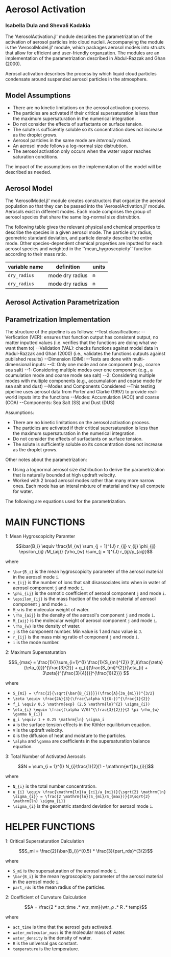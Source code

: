 
# Aerosol Activation 
### Isabella Dula and Shevali Kadakia

The 'AerosolActivation.jl' module describes the parametrization of the activation of aerosol particles into cloud nucleii. Accompanying the module is the 'AerosolModel.jl' module, which packages aerosol models into structs that allow for efficient and user-friendly organzation. The modules are an implementation of the parametrization described in Abdul-Razzak and Ghan (2000).

Aerosol activation describes the process by which liquid cloud particles condensate around suspended aerosol particles in the atmosphere.  

## Model Assumptions
  - There are no kinetic limitations on the aerosol activation process.
  - The particles are activated if their critical supersaturation is less than the maximum supersaturation in the numerical integration.
  - Do not consider the effects of surfactants on surface tension.
  - The solute is sufficiently soluble so its concentration does not increase as the droplet grows.
  - Aerosol particles in the same mode are *internally mixed*. 
  - An aerosol mode follows a log-normal size distrubtion. 
  - The aerosol activation only occurs when the water vapor reaches saturation conditions. 

The impact of the assumptions on the implementation of the model will be described as needed. 

## Aerosol Model 
The 'AerosolModel.jl' module creates constructors that organize the aerosol population so that they can be passed into the 'AerosolActivation.jl' module. Aerosols exist in different modes. Each mode comprises the group of aerosol species that share the same log-normal size distrubtion. 

The following table gives the relevant physical and chemical properties to describe the species in a given aerosol mode. The particle dry radius, geometric standard deviation, and particle density describe the entire mode. Other species-dependent chemical properties are inputted for each aerosol species and weighted in the ''mean_hygroscopicity'' function according to their mass ratio. 

|    variable name     |         definition               | units      | 
|---------------|-----------------------------------------|-----------------
|``dry_radius``  | mode dry radius               | ``m``          |
|``dry_radius``  | mode dry radius               | ``m``          |





## Aerosol Activation Parametrization

## Parametrization Implementation



The structure of the pipeline is as follows:
--Test classifications:
    --Verfication (VER): ensures that function output has consistent output, 
    no matter inputted values (i.e. verifies that the functions are 
    doing what we want them to)
    --Validation (VAL): checks functions against model data in 
    Abdul-Razzak and Ghan (2000) (i.e., validates the functions outputs 
    against published results)
--Dimension (DIM):
    --Tests are done with multi-dimensional inputs: 
    --0: Only one mode and one component (e.g., coarse sea salt) 
    --1: Considering multiple modes over one component (e.g., a
    ccumulation mode and coarse mode sea salt)
    --2: Considering multiple modes with multiple components (e.g., 
    accumulation and coarse mode for sea salt and dust)
--Modes and Components Considered
        --This testing pipeline uses aerosol data from 
        Porter and Clarke (1997) to provide real-world inputs into the functions
        --Modes: Accumulation (ACC) and coarse (COA)
        --Components: Sea Salt (SS) and Dust (DUS)

Assumptions:
  - There are no kinetic limitations on the aerosol activation process.
  - The particles are activated if their critical supersaturation is less than the maximum supersaturation in the numerical integration.
  - Do not consider the effects of surfactants on surface tension.
  - The solute is sufficiently soluble so its concentration does not increase as the droplet grows.

Other notes about the parametrization:
  - Using a lognormal aerosol size distribution to derive the parametrization that is naturally bounded at high updraft velocity.
  - Worked with 2 broad aerosol modes rather than many more narrow ones. Each mode has an interal mixture of material and they all compete for water.

The following are equations used for the parametrization.

# MAIN FUNCTIONS

1: Mean Hygroscopicity Paramter
```math
\bar{B_i} \equiv \frac{M_{w} \sum_{j = 1}^{J} r_{ij} v_{ij} \phi_{ij} \epsilon_{ij} /M_{aij}} {\rho_{w} \sum_{j = 1}^{J} r_{ij}/p_{aij}}
```
where
  - ``\bar{B_i}`` is the mean hygroscopicity parameter of the aerosol material in the aerosol mode ``i``.
  - ``v_{ij}`` is the number of ions that salt disassociates into when in water of aerosol component ``j`` and mode ``i``.
  - ``\phi_{ij}`` is the osmotic coefficient of aerosol component ``j`` and mode ``i``.
  - ``\epsilon_{ij}`` is the mass fraction of the soluble material of aerosol component ``j`` and mode ``i``.
  - ``M_w`` is the molecular weight of water.
  - ``\rho_{aij}`` is the density of the aerosol's component ``j`` and mode ``i``.
  - ``M_{aij}`` is the molecular weight of aerosol component ``j`` and mode ``i``.
  - ``\rho_{w}`` is the density of water.
  - ``j`` is the component number. Min value is 1 and max value is ``J``.
  - ``r_{ij}`` is the mass mixing ratio of component ``j`` and mode ``i``.
  - ``i`` is the mode number.

2: Maximum Supersaturation
```math
S_{max} = \frac{1}{{\sum_{i=1}^{I} \frac{1}{S_{mi}^{2}} [f_i(\frac{\zeta}{\eta_{i}})^{\frac{3}{2}} + g_{i}(\frac{S_{mi}^{2}}{\eta_{i} + 3\zeta})^{\frac{3}{4}}}]^{\frac{1}{2}}}

```
where
  - ``S_{mi} = \frac{2}{\sqrt{\bar{B_{i}}}}(\frac{A}{3a_{mi}})^{3/2}``
  - ``\zeta \equiv \frac{2A}{3}(\frac{\alpha V}{G-})^{\frac{1}{2}}``
  - ``f_i \equiv 0.5 \mathrm{exp} (2.5 \mathrm{ln}^{2} \sigma_{i})``
  - ``\eta_{i} \equiv \frac{(\alpha V/G)^{\frac{3}{2}}}{2 \pi \rho_{w} \gamma N_{i}}``
  - ``g_i \equiv 1 + 0.25 \mathrm{ln} \sigma_i``
  - ``A`` is the surface tension effects in the Köhler equilibrium equation.
  - ``V`` is the updraft velocity.
  - ``G`` is the diffusion of heat and moisture to the particles.
  - ``\alpha`` and ``\gamma`` are coefficients in the supersaturation balance equation.

3: Total Number of Activated Aerosols
```math
N = \sum_{i = 1}^{I} N_{i}\frac{1}{2}[1 - \mathrm{erf}(u_{i})]
```
where
  - ``N_{i}`` is the total number concentration.
  - ``u_{i} \equiv \frac{\mathrm{ln}(a_{ci}/a_{mi})}{\sqrt{2} \mathrm{ln} \sigma_{i}} = \frac{2 \mathrm{ln}(S_{mi}/S_{max})}{3\sqrt{2} \mathrm{ln} \sigma_{i}}``
  - ``\sigma_{i}`` is the geometric standard deviation for aerosol mode ``i``.

# HELPER FUNCTIONS

1: Critical Supersaturation Calculation
```math
S_mi = \frac{2}{\bar{B_i}}^{0.5} * \frac{3}{part_rds}^{3/2}
```
where
  - ``S_mi`` is the supersaturation of the aerosol mode ``i``.
  - ``\bar{B_i}`` is the mean hygroscopicity parameter of the aerosol material in the aerosol mode ``i``.
  - ``part_rds`` is the mean radius of the particles.

2: Coefficient of Curvature Calculation
```math
A = \frac{2 * act_time .* wtr_mm}{wtr_ρ .* R .* temp}
```
where
  - ``act_time`` is time that the aerosol gets activated. 
  - ``water_molecular_mass`` is the molecular mass of water. 
  - ``water_density`` is the density of water. 
  - ``R`` is the universal gas constant. 
  - ``temperature`` is the temperature.

